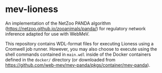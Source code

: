 # mev-lioness
An implementation of the NetZoo PANDA algorithm (https://netzoo.github.io/zooanimals/panda/) for regulatory network inference adapted for use with WebMeV.

This repository contains WDL-format files for executing Lioness using a Cromwell job runner. However, you may also choose to execute using the shell commands contained in `main.wdl` inside of the Docker containers defined in the `docker/` directory (or downloaded from https://github.com/web-mev/mev-panda/pkgs/container/mev-panda).
